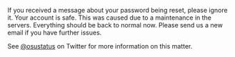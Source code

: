 If you received a message about your password being reset, please ignore it. Your account is safe. This was caused due to a maintenance in the servers. Everything should be back to normal now. Please send us a new email if you have further issues.

See [@osustatus](https://twitter.com/osustatus) on Twitter for more information on this matter.

